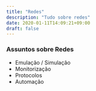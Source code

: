 ```yaml
---
title: "Redes"
description: "Tudo sobre redes"
date: 2020-01-11T14:09:21+09:00
draft: false
---
```


### Assuntos sobre Redes

- Emulação / Simulação
- Monitorização
- Protocolos
- Automação